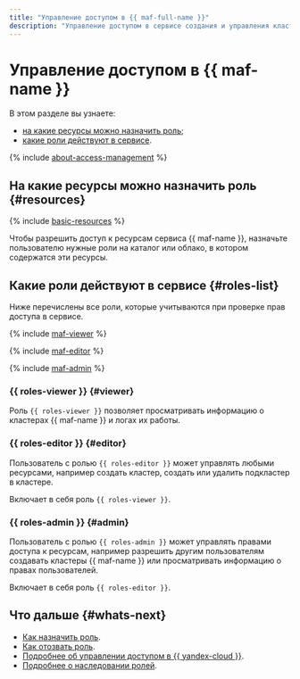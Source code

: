 ```yaml
---
title: "Управление доступом в {{ maf-full-name }}"
description: "Управление доступом в сервисе создания и управления кластерами {{ AF }}. В разделе описано, на какие ресурсы можно назначить роль, какие роли действуют в сервисе, какие роли необходимы для того или иного действия."
---
```


# Управление доступом в {{ maf-name }}


В этом разделе вы узнаете:

* [на какие ресурсы можно назначить роль](#resources);
* [какие роли действуют в сервисе](#roles-list).

{% include [about-access-management](../../_includes/iam/about-access-management.md) %}

## На какие ресурсы можно назначить роль {#resources}

{% include [basic-resources](../../_includes/iam/basic-resources-for-access-control.md) %}

Чтобы разрешить доступ к ресурсам сервиса {{ maf-name }}, назначьте пользователю нужные роли на каталог или облако, в котором содержатся эти ресурсы.

## Какие роли действуют в сервисе {#roles-list}

Ниже перечислены все роли, которые учитываются при проверке прав доступа в сервисе.

{% include [maf-viewer](../../_includes/iam/roles/maf-viewer.md) %}

{% include [maf-editor](../../_includes/iam/roles/maf-editor.md) %}

{% include [maf-admin](../../_includes/iam/roles/maf-admin.md) %}

### {{ roles-viewer }} {#viewer}

Роль `{{ roles-viewer }}` позволяет просматривать информацию о кластерах {{ maf-name }} и логах их работы.

### {{ roles-editor }} {#editor}

Пользователь с ролью `{{ roles-editor }}` может управлять любыми ресурсами, например создать кластер, создать или удалить подкластер в кластере.

Включает в себя роль `{{ roles-viewer }}`.

### {{ roles-admin }} {#admin}

Пользователь с ролью `{{ roles-admin }}` может управлять правами доступа к ресурсам, например разрешить другим пользователям создавать кластеры {{ maf-name }} или просматривать информацию о правах пользователей.

Включает в себя роль `{{ roles-editor }}`.

## Что дальше {#whats-next}

* [Как назначить роль](../../iam/operations/roles/grant.md).
* [Как отозвать роль](../../iam/operations/roles/revoke.md).
* [Подробнее об управлении доступом в {{ yandex-cloud }}](../../iam/concepts/access-control/index.md).
* [Подробнее о наследовании ролей](../../resource-manager/concepts/resources-hierarchy.md#access-rights-inheritance).

